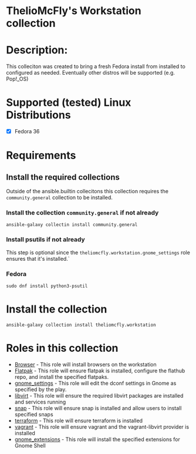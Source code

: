 # ThelioMcFly's Workstation collection

# Description:
This colleciton was created to bring a fresh Fedora install from installed to configured as needed. Eventually other distros will be supported (e.g. Pop!_OS)

# Supported (tested) Linux Distributions
- [x] Fedora 36

# Requirements

## Install the required collections

Outside of the ansible.builtin collecitons this collection requires the ```community.general``` collection to be installed.

### Install the collection ```community.general``` if not already
```
ansible-galaxy collectin install community.general
```

### Install psutils if not already 

This step is optional since the ```theliomcfly.workstation.gnome_settings``` role ensures that it's installed.`

### Fedora
```
sudo dnf install python3-psutil
```

# Install the collection
```
ansible-galaxy collection install theliomcfly.workstation
```

# Roles in this collection

- [Browser](docs/BROWSER.md) - This role will install browsers on the workstation
- [Flatpak](docs/FLATPAK.md) - This role will ensure flatpak is installed, configure the flathub repo, and install the specified flatpaks.
- [gnome_settings](docs/GNOME_SETTINGS.md) - This role will edit the dconf settings in Gnome as specified by the play.
- [libvirt](docs/LIBVIRT.md) - This role will ensure the required libvirt packages are installed and services running
- [snap](docs/SNAP.md) - This role will ensure snap is installed and allow users to install specified snaps
- [terraform](docs/TERRAFORM.md) - This role will ensure terraform is installed 
- [vagrant](docs/VAGRANT.md) - This role will ensure vagrant and the vagrant-libvirt provider is installed 
- [gnome_extensions](docs/GNOME_EXTENSIONS.md) - This role will install the specified extensions for Gnome Shell